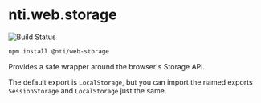 # nti.web.storage

![Build Status](https://github.com/NextThought/nti.web.storage/workflows/Project%20Health/badge.svg)


```bash
npm install @nti/web-storage
```

Provides a safe wrapper around the browser's Storage API.

The default export is `LocalStorage`, but you can import the named exports `SessionStorage` and `LocalStorage` just the same.
